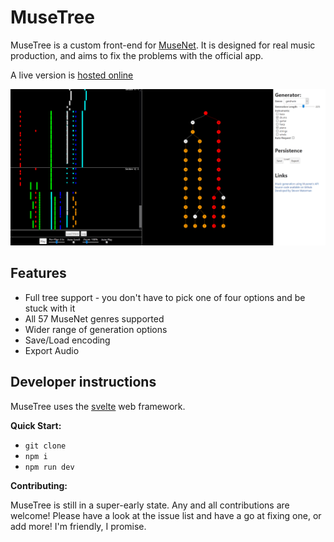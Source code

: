 # MuseTree

MuseTree is a custom front-end for [MuseNet](https://openai.com/blog/musenet/).
It is designed for real music production, and aims to fix the problems with the official app.

A live version is [hosted online](http://musetree.stevenwaterman.uk)

![Screenshot of Musetree](musetree.png)

## Features

* Full tree support - you don't have to pick one of four options and be stuck with it
* All 57 MuseNet genres supported
* Wider range of generation options
* Save/Load encoding
* Export Audio

## Developer instructions

MuseTree uses the [svelte](https://svelte.dev/) web framework.

**Quick Start:**

* `git clone`
* `npm i`
* `npm run dev`

**Contributing:**

MuseTree is still in a super-early state.
Any and all contributions are welcome!
Please have a look at the issue list and have a go at fixing one, or add more!
I'm friendly, I promise.
